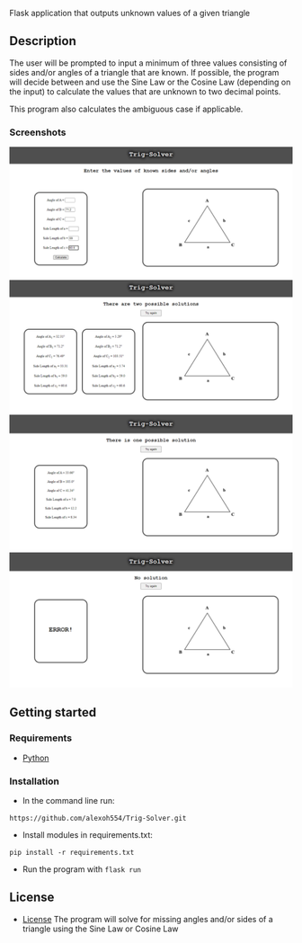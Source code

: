 Flask application that outputs unknown values of a given triangle

## Description
The user will be prompted to input a minimum of three values consisting of sides and/or angles of a triangle that are known. If possible, the program will decide between and use the Sine Law or the Cosine Law (depending on the input) to calculate the values that are unknown to two decimal points.

This program also calculates the ambiguous case if applicable.
### Screenshots
![Screenshot](/static/Screenshot1.png?raw=true)
![Screenshot](/static/Screenshot2.png?raw=true)
![Screenshot](/static/Screenshot3.png?raw=true)
![Screenshot](/static/Screenshot4.png?raw=true)

## Getting started
### Requirements
* [Python](https://www.python.org/)

### Installation
* In the command line run:
```
https://github.com/alexoh554/Trig-Solver.git
```

* Install modules in requirements.txt:
```
pip install -r requirements.txt
```

* Run the program with `flask run`

## License
* [License](LICENSE)
The program will solve for missing angles and/or sides of a triangle using the Sine Law or Cosine Law
